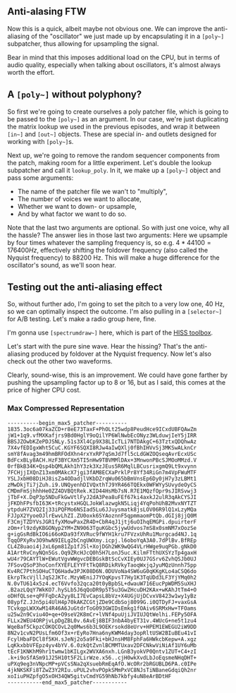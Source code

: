 ## Anti-alasing FTW

Now this is a quick, albeit maybe not obvious one. We can improve the anti-aliasing of the "oscillator" we just made up by encapsulating it in a `[poly~]` subpatcher, thus allowing for upsampling the signal.

Bear in mind that this imposes additional load on the CPU, but in terms of audio quality, especially when talking about oscillators, it's almost always worth the effort.

## A `[poly~]` without polyphony?

So first we're going to create ourselves a poly patcher file, which is going to be passed to the `[poly~]` as an argument. In our case, we're just duplicating the matrix lookup we used in the previous episodes, and wrap it between `[in~]` and `[out~]` objects. These are special in- and outlets designed for working with `[poly~]`s.

Next up, we're going to remove the random sequencer components from the patch, making room for a little experiment. Let's double the lookup subpatcher and call it `lookup_poly`. In it, we make up a `[poly~]` object and pass some arguments:

- The name of the patcher file we wan't to "multiply",
- The number of voices we want to allocate,
- Whether we want to down- or upsample,
- And by what factor we want to do so.

Note that the last two arguments are optional. So with just one voice, why all the hassle? The answer lies in those last two arguments: Here we upsample by four times whatever the sampling frequency is, so e.g. $4 * 44100 = 176400 Hz$, effectively shifting  the foldover frequency (also called the Nyquist frequency) to 88200 Hz. This will make a huge difference for the oscillator's sound, as we'll soon hear.

## Testing out the anti-aliasing effect

So, without further ado, I'm going to set the pitch to a very low one, 40 Hz, so we can optimally inspect the outcome. I'm also pulling in a `[selector~]` for A/B testing. Let's make a radio group here, fine.

I'm gonna use `[spectrumdraw~]` here, which is part of the [HISS toolbox](http://eprints.hud.ac.uk/id/eprint/14897/). 

Let's start with the pure sine wave. Hear the hissing? That's the anti-aliasing produced by foldover at the Nyquist frequency.  Now let's also check out the other two waveforms.

Clearly, sound-wise, this is an improvement. We could have gone farther by pushing the upsampling factor up to 8 or 16, but as I said, this comes at the price of higher CPU cost.

### Max Compressed Representation

```
----------begin_max5_patcher----------
1835.3oc6a07kaZCD+r8eE73TaxF+PhOLt25wdp8PeudHce9ICxdUBFQAwZm
jW1+1q9.vfMXKafjrs9Bd0HglY9oQilYP6WlNwbEcONyz3WLduwjIeY5jIRR
BBSJZOwbKZePDJSNLy.51s3Xl4Cp9X38LIcTLi7NTDAkgC+63TztxQDQhwAz
7X4vfEDIgxWht5CuC.KGYF6SQXI8RJw4aIwQXlj0fBhIHVvSj3MKSwALknCr
smY8fAvag3m49hmBRFOdXhn4rxYxRP7qSmJd7fl5cLdGWZOQseqAvrEcxUSc
BdFcxBLy8ACH.HzF3BYCXm5TI5nHw9TBVMMlDAx+3MnwonPBcSJMOoMMzd.V
0rfBkB34K+Qsp4bQMLAkh1hY3zk3XzJEus5R6MqlLBCusrixgmQ9Lt9xvynn
7FCHjjIXQnZ13xm0MAkcX7jgi3fAM8ECXaPrklPr8Yf34RiGn7m4VpFWuMTF
YSLJxbH08DiHJ8isZa4ODadjlVKbDZrqWu065bBmVnsEp6Dy0jH7y3zLBMt1
zMwDkjTi7jZuh.i9.UNQyenhDIVQxthTJ9YR466TQEkx0WFWYySUvydeOyCS
CMDmFmSjhhhHe0ZZ4DVBQtRek.KID44HsMb7sN.R7E1MQzfOpr9sJIRSvwj3
jTbF+X.DqP3p5NDuFkGwVtlFyJ2dA3Pea8uFEf67ki4axkJ2ulR3qAkCYSJI
jFKDhFPsfbI63K+tRcystxHGQLJokWlazwgkN5Liqj4YqPohUhB2MvxNYTZT
ytpduH7ZVQ2Ij33iPQFMo6NSIad5Lu6JJuysmatk8jsLOV06R9lQ1xLzyMQa
FJJpX2YyoeOJlrEwvLhZI.ZU0oxk6SYAoznnF5qpmmaomPtQb.dGIj8jjQ0M
F3CmjTZDYVsJGR1fyXMowPaxZR4D+CbR4qJ1jtj6uOIhqEMGPi.dpuirterF
zOm+rl9zdyKBGONyp2YM+ZN9063TguKGbc5jywUdvos7mS8x0smNM7xOozSe
g+igGsRdBkIO6i66oKDa93fXVRuc9fWYH1kru7FVzxUhRu1Murgcad4NJ.1q
TqqOPXyRv3O9hwN9IELg2bCngUWXmy.icpj.l6oboYqA3A0.7dPlBv.BfREp
CL4Z8uaoi4jJxL6pm81Zp1fJSl+XojDGh2WK9wQG4VLrHWge9uqPGb.gNkD0
A1ArtRvCnyNQn5Gs.Oq9ZRcHJcQ0h5H7LonJ5uc.KilmFTthUXSYzTp4gaxH
wU4r79CAYTlW+EWutVgvWWgvcDEBGskBtScCvXIEy0UJ7GSrv6ZvhQSJb0UJ
7FSovQSoP3hoConfXYEFLEYYFtTkQ8RDikRVkyTaoqWxjqJyuMQzUnnh75pp
Kv4RC7PthSOHuCTQ6Hadw3PJK08D6N.0DUVoNa4SW6uG0qKKgKLo4aCSQ6do
EkrpTkcVjllJqS2JKTc.MzyWEniJ7YOqKpvsT7Hy1K3TqUDd3LF3YjYMq0h2
N.0vTU614x5z4.ecT6Vvfo32qca20t0yBpbSL+dwauW716EucPpWDM5SuXHJ
.B2azLQqY7WkKO7.hySLb5J6qQoDR9p5T5u3GwZHcuDH2KAx+wKAhJtTm4+O
oDHfQLse+qPFFqDcA2yy8LI7EvCapsL8bVz+X4UGjUjDCvxV8423w1wy1yBz
08ypfZ.JJn5pi4UlH4p70kAKZCGtjZDe9CdbSoj8099G.i0QTDyFJ+vaxGsA
TCvkgpLWXXwM14R46A6JuGtdrToG093GWIDsEmkg1fOAiv6SRMxHw+TFOams
u25w2n9Cviu4O+qe+O9seV2K8mCr+lVNf4puUjiJVIUJQtWelhi.FEPy5OFA
FLLx2WEU4ORPjvLpDgZBL0v.6AvEj8BIF3nbA4byET31v.4WUcG+ne5t1zu4
WqeBaf5CkpzCOKQCOvL2q0Mws6b3L9OEKrsokd8eUrv+HPEM1EWEGU2iW9DD
8N2v1cvN2PUsLfm6Of3x+rEyRo7Hna6nyKWM4day3opRltUSW2BIuBEu41vI
FcylHbaFDCl8f5KH.sJeNj2o5a9Fki+bHJnsHM8FphFa6HWkcbKepw+A.xgz
LqKkxbbVFEpz4yv4bYV.6.0zkQtZvnlBCMMTUxav2DFCNkwViNiAf1UY6uMb
tEcF1KNKhM9hr1twmw1bKILgx2WVXA6nxh.LGnB3yokVP0Qntv1ZUT+C4+zI
.k+i9oSfASm91J25H10t5F2LirWze.x56..cjH0wkXvdLbJoEqsmeNHqDHT+
uPXq9eg3nVNpcMP+pVCsSNa2qXsuebRmEqAfO.WcORr2bRGUBLD6PA.c0IPe
4jkNKSKFi8TZwZ3Y2RIu.uPUL2vhvPOpkSMmPxVC8NJsTiNBaneGdqiQh2nr
xoIiuPHZpfgO5xOH34QW5gitvCmdYG59hNb7kbfy4uN8eArBDtHF
-----------end_max5_patcher-----------
```